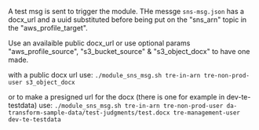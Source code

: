 
A test msg is sent to trigger the module. THe messge `sns-msg.json` has a docx_url and a uuid substituted before being
put on the "sns_arn" topic in the "aws_profile_target".

Use an availaible public docx_url or use optional params "aws_profile_source", "s3_bucket_source" & "s3_object_docx"
to have one made.

with a public docx url use:
`./module_sns_msg.sh tre-in-arn tre-non-prod-user s3_object_docx`

or to make a presigned url for the docx (there is one for example in dev-te-testdata) use:
`./module_sns_msg.sh tre-in-arn tre-non-prod-user da-transform-sample-data/test-judgments/test.docx tre-management-user dev-te-testdata`
